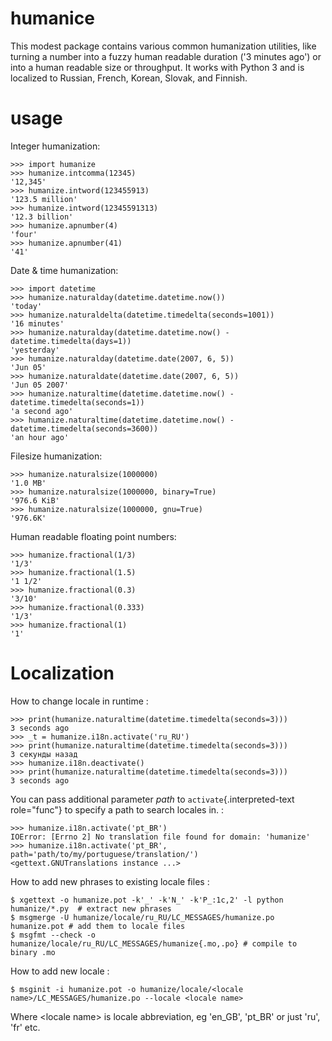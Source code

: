 humanice
========

This modest package contains various common humanization utilities, like
turning a number into a fuzzy human readable duration (\'3 minutes
ago\') or into a human readable size or throughput. It works with Python 3
 and is localized to Russian, French, Korean, Slovak, and Finnish.

usage
=====

Integer humanization:

    >>> import humanize
    >>> humanize.intcomma(12345)
    '12,345'
    >>> humanize.intword(123455913)
    '123.5 million'
    >>> humanize.intword(12345591313)
    '12.3 billion'
    >>> humanize.apnumber(4)
    'four'
    >>> humanize.apnumber(41)
    '41'

Date & time humanization:

    >>> import datetime
    >>> humanize.naturalday(datetime.datetime.now())
    'today'
    >>> humanize.naturaldelta(datetime.timedelta(seconds=1001))
    '16 minutes'
    >>> humanize.naturalday(datetime.datetime.now() - datetime.timedelta(days=1))
    'yesterday'
    >>> humanize.naturalday(datetime.date(2007, 6, 5))
    'Jun 05'
    >>> humanize.naturaldate(datetime.date(2007, 6, 5))
    'Jun 05 2007'
    >>> humanize.naturaltime(datetime.datetime.now() - datetime.timedelta(seconds=1))
    'a second ago'
    >>> humanize.naturaltime(datetime.datetime.now() - datetime.timedelta(seconds=3600))
    'an hour ago'

Filesize humanization:

    >>> humanize.naturalsize(1000000)
    '1.0 MB'
    >>> humanize.naturalsize(1000000, binary=True)
    '976.6 KiB'
    >>> humanize.naturalsize(1000000, gnu=True)
    '976.6K'

Human readable floating point numbers:

    >>> humanize.fractional(1/3)
    '1/3'
    >>> humanize.fractional(1.5)
    '1 1/2'
    >>> humanize.fractional(0.3)
    '3/10'
    >>> humanize.fractional(0.333)
    '1/3'
    >>> humanize.fractional(1)
    '1'

Localization
============

How to change locale in runtime :

    >>> print(humanize.naturaltime(datetime.timedelta(seconds=3)))
    3 seconds ago
    >>> _t = humanize.i18n.activate('ru_RU')
    >>> print(humanize.naturaltime(datetime.timedelta(seconds=3)))
    3 секунды назад
    >>> humanize.i18n.deactivate()
    >>> print(humanize.naturaltime(datetime.timedelta(seconds=3)))
    3 seconds ago

You can pass additional parameter *path* to `activate`{.interpreted-text
role="func"} to specify a path to search locales in. :

    >>> humanize.i18n.activate('pt_BR')
    IOError: [Errno 2] No translation file found for domain: 'humanize'
    >>> humanize.i18n.activate('pt_BR', path='path/to/my/portuguese/translation/')
    <gettext.GNUTranslations instance ...>

How to add new phrases to existing locale files :

    $ xgettext -o humanize.pot -k'_' -k'N_' -k'P_:1c,2' -l python humanize/*.py  # extract new phrases
    $ msgmerge -U humanize/locale/ru_RU/LC_MESSAGES/humanize.po humanize.pot # add them to locale files
    $ msgfmt --check -o humanize/locale/ru_RU/LC_MESSAGES/humanize{.mo,.po} # compile to binary .mo

How to add new locale :

    $ msginit -i humanize.pot -o humanize/locale/<locale name>/LC_MESSAGES/humanize.po --locale <locale name>

Where \<locale name\> is locale abbreviation, eg \'en\_GB\', \'pt\_BR\'
or just \'ru\', \'fr\' etc.
